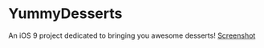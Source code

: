 # YummyDesserts
An iOS 9 project dedicated to bringing you awesome desserts!
[Screenshot](YummyDesserts/Images.xcassets/screenshot.imageset/screenshot.png
)
